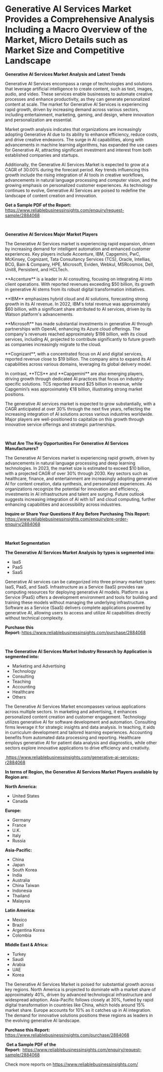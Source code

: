 <p><h1>Generative AI Services Market Provides a Comprehensive Analysis Including a Macro Overview of the Market, Micro Details such as Market Size and Competitive Landscape</h1></p><p><strong>Generative AI Services Market Analysis and Latest Trends</strong></p>
<p><p>Generative AI Services encompass a range of technologies and solutions that leverage artificial intelligence to create content, such as text, images, audio, and video. These services enable businesses to automate creative processes and enhance productivity, as they can generate personalized content at scale. The market for Generative AI Services is experiencing rapid growth, driven by increasing demand across various sectors, including entertainment, marketing, gaming, and design, where innovation and personalization are essential.</p><p>Market growth analysis indicates that organizations are increasingly adopting Generative AI due to its ability to enhance efficiency, reduce costs, and drive creative endeavors. The surge in AI capabilities, along with advancements in machine learning algorithms, has expanded the use cases for Generative AI, attracting significant investment and interest from both established companies and startups.</p><p>Additionally, the Generative AI Services Market is expected to grow at a CAGR of 30.00% during the forecast period. Key trends influencing this growth include the rising integration of AI tools in creative workflows, advancements in natural language processing and computer vision, and the growing emphasis on personalized customer experiences. As technology continues to evolve, Generative AI Services are poised to redefine the landscape of content creation and innovation.</p></p>
<p><strong>Get a Sample PDF of the Report:&nbsp;</strong> <a href="https://www.reliablebusinessinsights.com/enquiry/request-sample/2884068?utm_campaign=2306&utm_medium=2&utm_source=Github&utm_content=ia&utm_term=13032025&utm_id=generative-ai-services">https://www.reliablebusinessinsights.com/enquiry/request-sample/2884068</a></p>
<p>&nbsp;</p>
<p><strong>Generative AI Services Major Market Players</strong></p>
<p><p>The Generative AI Services market is experiencing rapid expansion, driven by increasing demand for intelligent automation and enhanced customer experiences. Key players include Accenture, IBM, Capgemini, PwC, McKinsey, Cognizant, Tata Consultancy Services (TCS), Oracle, Intellias, BCG, Bain & Company, HPE, Microsoft, Eviden, Webkul, MSRcosmos, Dell, Unit8, Persistent, and HCLTech. </p><p>**Accenture** is a leader in AI consulting, focusing on integrating AI into client operations. With reported revenues exceeding $50 billion, its growth in generative AI stems from its robust digital transformation initiatives.</p><p>**IBM** emphasizes hybrid cloud and AI solutions, forecasting strong growth in its AI revenue. In 2022, IBM's total revenue was approximately $60 billion, with a significant share attributed to AI services, driven by its Watson platform's advancements.</p><p>**Microsoft** has made substantial investments in generative AI through partnerships with OpenAI, enhancing its Azure cloud offerings. The company's revenues reached approximately $198 billion, with its cloud services, including AI, projected to contribute significantly to future growth as companies increasingly migrate to the cloud.</p><p>**Cognizant**, with a concentrated focus on AI and digital services, reported revenue close to $19 billion. The company aims to expand its AI capabilities across various domains, leveraging its global delivery model.</p><p>In contrast, **TCS** and **Capgemini** are also emerging players, driving growth through dedicated AI practices that focus on industry-specific solutions. TCS reported around $25 billion in revenue, while Capgemini’s was approximately €18 billion, illustrating strong market positions.</p><p>The generative AI services market is expected to grow substantially, with a CAGR anticipated at over 30% through the next five years, reflecting the increasing integration of AI solutions across various industries worldwide. Major players are well-positioned to capitalize on this growth through innovative service offerings and strategic partnerships.</p></p>
<p>&nbsp;</p>
<p><strong>What Are The Key Opportunities For Generative AI Services Manufacturers?</strong></p>
<p><p>The Generative AI Services market is experiencing rapid growth, driven by advancements in natural language processing and deep learning technologies. In 2023, the market size is estimated to exceed $10 billion, with a projected CAGR of over 30% through 2030. Key sectors such as healthcare, finance, and entertainment are increasingly adopting generative AI for content creation, data synthesis, and personalized experiences. As organizations recognize the potential for innovation and efficiency, investments in AI infrastructure and talent are surging. Future outlook suggests increasing integration of AI with IoT and cloud computing, further enhancing capabilities and accessibility across industries.</p></p>
<p><strong>Inquire or Share Your Questions If Any Before Purchasing This Report:</strong> <a href="https://www.reliablebusinessinsights.com/enquiry/pre-order-enquiry/2884068?utm_campaign=2306&utm_medium=2&utm_source=Github&utm_content=ia&utm_term=13032025&utm_id=generative-ai-services">https://www.reliablebusinessinsights.com/enquiry/pre-order-enquiry/2884068</a></p>
<p>&nbsp;</p>
<p><strong>Market Segmentation</strong></p>
<p><strong>The Generative AI Services Market Analysis by types is segmented into:</strong></p>
<p><ul><li>IaaS</li><li>PaaS</li><li>SaaS</li></ul></p>
<p><p>Generative AI services can be categorized into three primary market types: IaaS, PaaS, and SaaS. Infrastructure as a Service (IaaS) provides raw computing resources for deploying generative AI models. Platform as a Service (PaaS) offers a development environment and tools for building and training these models without managing the underlying infrastructure. Software as a Service (SaaS) delivers complete applications powered by generative AI, allowing users to access and utilize AI capabilities directly without technical complexity.</p></p>
<p><strong>Purchase this Report:&nbsp;</strong><a href="https://www.reliablebusinessinsights.com/purchase/2884068?utm_campaign=2306&utm_medium=2&utm_source=Github&utm_content=ia&utm_term=13032025&utm_id=generative-ai-services">https://www.reliablebusinessinsights.com/purchase/2884068</a></p>
<p>&nbsp;</p>
<p><strong>The Generative AI Services Market Industry Research by Application is segmented into:</strong></p>
<p><ul><li>Marketing and Advertising</li><li>Technology</li><li>Consulting</li><li>Teaching</li><li>Accounting</li><li>Healthcare</li><li>Others</li></ul></p>
<p><p>The Generative AI Services Market encompasses various applications across multiple sectors. In marketing and advertising, it enhances personalized content creation and customer engagement. Technology utilizes generative AI for software development and automation. Consulting firms leverage it for strategic insights and data analysis. In teaching, it aids in curriculum development and tailored learning experiences. Accounting benefits from automated data processing and reporting. Healthcare employs generative AI for patient data analysis and diagnostics, while other sectors explore innovative applications to drive efficiency and creativity.</p></p>
<p><a href="https://www.reliablebusinessinsights.com/generative-ai-services-r2884068?utm_campaign=2306&utm_medium=2&utm_source=Github&utm_content=ia&utm_term=13032025&utm_id=generative-ai-services">&nbsp;https://www.reliablebusinessinsights.com/generative-ai-services-r2884068</a></p>
<p><strong>In terms of Region, the Generative AI Services Market Players available by Region are:</strong></p>
<p>
    <p> <strong> North America: </strong>
        <ul>
            <li>United States</li>
            <li>Canada</li>
        </ul>
        </p> 
    <p> <strong> Europe: </strong>
        <ul>
            <li>Germany</li>
            <li>France</li>
            <li>U.K.</li>
            <li>Italy</li>
            <li>Russia</li>
        </ul>
        </p> 
    <p> <strong> Asia-Pacific: </strong>
        <ul>
            <li>China</li>
            <li>Japan</li>
            <li>South Korea</li>
            <li>India</li>
            <li>Australia</li>
            <li>China Taiwan</li>
            <li>Indonesia</li>
            <li>Thailand</li>
            <li>Malaysia</li>
        </ul>
        </p> 
    <p> <strong> Latin America: </strong>
        <ul>
            <li>Mexico</li>
            <li>Brazil</li>
            <li>Argentina Korea</li>
            <li>Colombia</li>
        </ul>
        </p> 
    <p> <strong> Middle East & Africa: </strong>
        <ul>
            <li>Turkey</li>
            <li>Saudi</li>
            <li>Arabia</li>
            <li>UAE</li>
            <li>Korea</li>
        </ul>
    </p>
    </p>
<p><p>The Generative AI Services Market is poised for substantial growth across key regions. North America is projected to dominate with a market share of approximately 40%, driven by advanced technological infrastructure and widespread adoption. Asia-Pacific follows closely at 30%, fueled by rapid digital transformation in countries like China, which holds around 15% market share. Europe accounts for 10% as it catches up in AI integration. The demand for innovative solutions positions these regions as leaders in the evolving generative AI landscape.</p></p>
<p><strong>Purchase this Report: </strong><a href="https://www.reliablebusinessinsights.com/purchase/2884068?utm_campaign=2306&utm_medium=2&utm_source=Github&utm_content=ia&utm_term=13032025&utm_id=generative-ai-services">https://www.reliablebusinessinsights.com/purchase/2884068</a></p>
<p>&nbsp;<strong>Get a Sample PDF of the Report:&nbsp;&nbsp;</strong><a href="https://www.reliablebusinessinsights.com/enquiry/request-sample/2884068?utm_campaign=2306&utm_medium=2&utm_source=Github&utm_content=ia&utm_term=13032025&utm_id=generative-ai-services">https://www.reliablebusinessinsights.com/enquiry/request-sample/2884068</a></p>
<p><strong></strong></p>
<p>Check more reports on <a href="https://www.reliablebusinessinsights.com/?utm_campaign=2306&utm_medium=2&utm_source=Github&utm_content=ia&utm_term=13032025&utm_id=generative-ai-services">https://www.reliablebusinessinsights.com/</a></p>